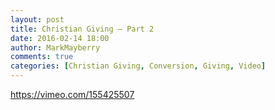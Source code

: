```yaml
---
layout: post
title: Christian Giving – Part 2
date: 2016-02-14 18:00
author: MarkMayberry
comments: true
categories: [Christian Giving, Conversion, Giving, Video]
---
```

https://vimeo.com/155425507
